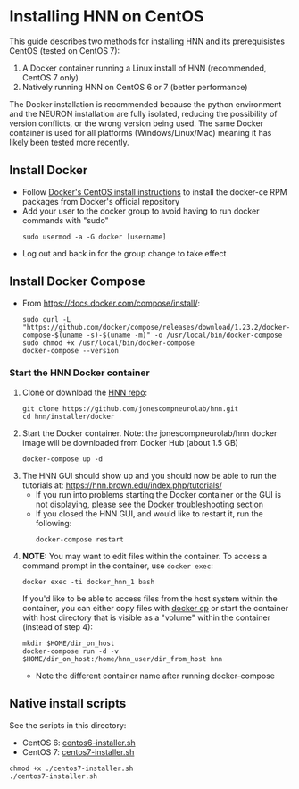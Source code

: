 # Installing HNN on CentOS

This guide describes two methods for installing HNN and its prerequisistes CentOS (tested on CentOS 7):

1. A Docker container running a Linux install of HNN (recommended, CentOS 7 only) 
2. Natively running HNN on CentOS 6 or 7 (better performance)

The Docker installation is recommended because the python environment and the NEURON installation are fully isolated, reducing the possibility of version conflicts, or the wrong version being used. The same Docker container is used for all platforms (Windows/Linux/Mac) meaning it has likely been tested more recently.

## Install Docker
* Follow [Docker's CentOS install instructions](https://docs.docker.com/install/linux/docker-ce/centos/) to install the docker-ce RPM packages from Docker's official repository
* Add your user to the docker group to avoid having to run docker commands with "sudo"
    ```
    sudo usermod -a -G docker [username]
    ```
* Log out and back in for the group change to take effect

## Install Docker Compose
* From https://docs.docker.com/compose/install/:
    ```
    sudo curl -L "https://github.com/docker/compose/releases/download/1.23.2/docker-compose-$(uname -s)-$(uname -m)" -o /usr/local/bin/docker-compose
    sudo chmod +x /usr/local/bin/docker-compose
    docker-compose --version
    ```

### Start the HNN Docker container
1. Clone or download the [HNN repo](https://github.com/jonescompneurolab/hnn):
    ```
    git clone https://github.com/jonescompneurolab/hnn.git
    cd hnn/installer/docker
    ```
2. Start the Docker container. Note: the jonescompneurolab/hnn docker image will be downloaded from Docker Hub (about 1.5 GB)
    ```
    docker-compose up -d
    ```    
3. The HNN GUI should show up and you should now be able to run the tutorials at: https://hnn.brown.edu/index.php/tutorials/
   * If you run into problems starting the Docker container or the GUI is not displaying, please see the [Docker troubleshooting section](../docker/README.md#Troubleshooting)
   * If you closed the HNN GUI, and would like to restart it, run the following:
      ```
      docker-compose restart
      ```
4. **NOTE:** You may want to edit files within the container. To access a command prompt in the container, use `docker exec`:
    ```
    docker exec -ti docker_hnn_1 bash
    ```
    If you'd like to be able to access files from the host system within the container, you can either copy files with [docker cp](https://docs.docker.com/engine/reference/commandline/cp/) or start the container with host directory that is visible as a "volume" within the container (instead of step 4):
    ```
    mkdir $HOME/dir_on_host
    docker-compose run -d -v $HOME/dir_on_host:/home/hnn_user/dir_from_host hnn
    ```
    * Note the different container name after running docker-compose

## Native install scripts

See the scripts in this directory:
* CentOS 6: [centos6-installer.sh](centos6-installer.sh)
* CentOS 7: [centos7-installer.sh](centos7-installer.sh)

```
chmod +x ./centos7-installer.sh
./centos7-installer.sh
```
